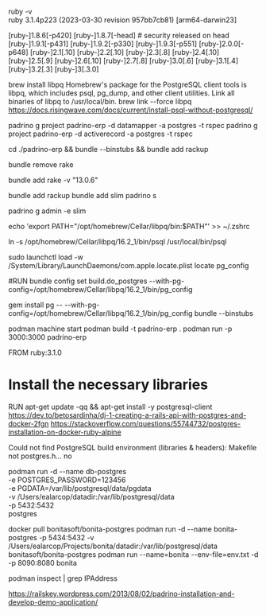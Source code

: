 ruby -v                                   
ruby 3.1.4p223 (2023-03-30 revision 957bb7cb81) [arm64-darwin23]

[ruby-]1.8.6[-p420]
[ruby-]1.8.7[-head] # security released on head
[ruby-]1.9.1[-p431]
[ruby-]1.9.2[-p330]
[ruby-]1.9.3[-p551]
[ruby-]2.0.0[-p648]
[ruby-]2.1[.10]
[ruby-]2.2[.10]
[ruby-]2.3[.8]
[ruby-]2.4[.10]
[ruby-]2.5[.9]
[ruby-]2.6[.10]
[ruby-]2.7[.8]
[ruby-]3.0[.6]
[ruby-]3.1[.4]
[ruby-]3.2[.3]
[ruby-]3[.3.0]

brew install libpq
Homebrew's package for the PostgreSQL client tools is libpq, which includes psql, pg_dump, and other client utilities.
Link all binaries of libpq to /usr/local/bin.
brew link --force libpq
https://docs.risingwave.com/docs/current/install-psql-without-postgresql/

padrino g project padrino-erp -d datamapper -a postgres -t rspec
padrino g project padrino-erp -d activerecord -a postgres -t rspec

cd ./padrino-erp && bundle --binstubs && bundle add rackup

bundle remove rake

bundle add rake -v "13.0.6"

bundle add rackup
bundle add slim
padrino s

padrino g admin -e slim

echo 'export PATH="/opt/homebrew/Cellar/libpq/bin:$PATH"' >> ~/.zshrc

ln -s /opt/homebrew/Cellar/libpq/16.2_1/bin/psql /usr/local/bin/psql

sudo launchctl load -w /System/Library/LaunchDaemons/com.apple.locate.plist
locate pg_config

#RUN bundle config set build.do_postgres --with-pg-config=/opt/homebrew/Cellar/libpq/16.2_1/bin/pg_config

gem install pg -- --with-pg-config=/opt/homebrew/Cellar/libpq/16.2_1/bin/pg_config
bundle --binstubs

podman machine start
podman build -t padrino-erp .
podman run -p 3000:3000 padrino-erp


FROM ruby:3.1.0
# Install the necessary libraries
RUN apt-get update -qq && apt-get install -y postgresql-client
https://dev.to/betosardinha/dj-1-creating-a-rails-api-with-postgres-and-docker-2fgn
https://stackoverflow.com/questions/55744732/postgres-installation-on-docker-ruby-alpine

Could not find PostgreSQL build environment (libraries & headers): Makefile not
postgres.h... no


podman run -d --name db-postgres \
	-e POSTGRES_PASSWORD=123456 \
	-e PGDATA=/var/lib/postgresql/data/pgdata \
	-v /Users/ealarcop/datadir:/var/lib/postgresql/data \
    -p 5432:5432 \
	postgres

docker pull bonitasoft/bonita-postgres
podman run -d --name bonita-postgres -p 5434:5432 -v /Users/ealarcop/Projects/bonita/datadir:/var/lib/postgresql/data bonitasoft/bonita-postgres
podman run --name=bonita --env-file=env.txt -d -p 8090:8080 bonita

podman inspect <IdContainer> | grep IPAddress


https://railskey.wordpress.com/2013/08/02/padrino-installation-and-develop-demo-application/